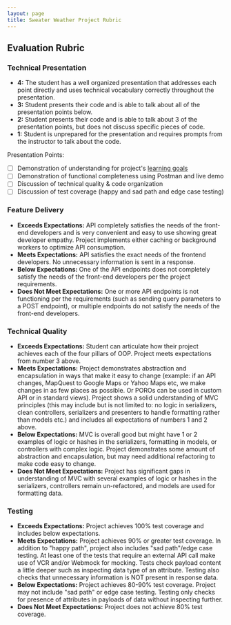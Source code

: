```yaml
---
layout: page
title: Sweater Weather Project Rubric
---
```


## Evaluation Rubric

### Technical Presentation

* **4:** The student has a well organized presentation that addresses each point directly and uses technical vocabulary correctly throughout the presentation.
* **3:** Student presents their code and is able to talk about all of the presentation points below.
* **2:** Student presents their code and is able to talk about 3 of the presentation points, but does not discuss specific pieces of code.
* **1:** Student is unprepared for the presentation and requires prompts from the instructor to talk about the code.

Presentation Points:

- [ ] Demonstration of understanding for project's [learning goals](./index)
- [ ] Demonstration of functional completeness using Postman and live demo
- [ ] Discussion of technical quality & code organization
- [ ] Discussion of test coverage (happy and sad path and edge case testing)

### Feature Delivery

* **Exceeds Expectations:** API completely satisfies the needs of the front-end developers and is very convenient and easy to use showing great developer empathy. Project implements either caching or background workers to optimize API consumption.
* **Meets Expectations:** API satisfies the exact needs of the frontend developers. No unnecessary information is sent in a response.
* **Below Expectations:** One of the API endpoints does not completely satisfy the needs of the front-end developers per the project requirements.
* **Does Not Meet Expectations:** One or more API endpoints is not functioning per the requirements (such as sending query parameters to a POST endpoint), or multiple endpoints do not satisfy the needs of the front-end developers.

### Technical Quality

* **Exceeds Expectations:**  Student can articulate how their project achieves each of the four pillars of OOP. Project meets expectations from number 3 above.
* **Meets Expectations:**  Project demonstrates abstraction and encapsulation in ways that make it easy to change (example: if an API changes, MapQuest to Google Maps or Yahoo Maps etc, we make changes in as few places as possible. Or POROs can be used in custom API or in standard views). Project shows a solid understanding of MVC principles (this may include but is not limited to: no logic in serializers, clean controllers, serializers and presenters to handle formatting rather than models etc.) and includes all expectations of numbers 1 and 2 above.
* **Below Expectations:**  MVC is overall good but might have 1 or 2 examples of logic or hashes in the serializers, formatting in models, or controllers with complex logic. Project demonstrates some amount of abstraction and encapsulation, but may need additional refactoring to make code easy to change.
* **Does Not Meet Expectations:**  Project has significant gaps in understanding of MVC with several examples of logic or hashes in the serializers, controllers remain un-refactored, and models are used for formatting data.

### Testing

* **Exceeds Expectations:** Project achieves 100% test coverage and includes below expectations.
* **Meets Expectations:** Project achieves 90% or greater test coverage. In addition to "happy path", project also includes "sad path"/edge case testing. At least one of the tests that require an external API call make use of VCR and/or Webmock for mocking. Tests check payload content a little deeper such as inspecting data type of an attribute. Testing also checks that unnecessary information is NOT present in response data.
* **Below Expectations:** Project achieves 80-90% test coverage. Project may not include "sad path" or edge case testing. Testing only checks for presence of attributes in payloads of data without inspecting further.
* **Does Not Meet Expectations:** Project does not achieve 80% test coverage.
